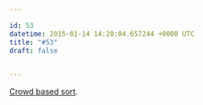 ```yaml
---

id: 53
datetime: 2015-01-14 14:20:04.657244 +0000 UTC
title: "#53"
draft: false


---
```


[Crowd based sort](https://github.com/ExPHAT/twitter-sort/blob/master/main.py).

